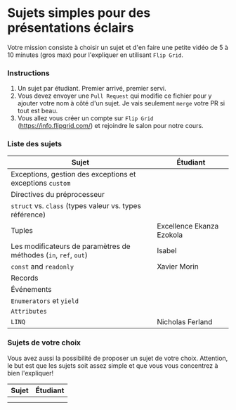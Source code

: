 # Sujets simples pour des présentations éclairs

Votre mission consiste à choisir un sujet et d'en faire une petite vidéo de 5 à 10 minutes (gros max) pour l'expliquer en utilisant `Flip Grid`. 

### Instructions

1. Un sujet par étudiant. Premier arrivé, premier servi. 
2. Vous devez envoyer une `Pull Request` qui modifie ce fichier pour y ajouter votre nom à côté d'un sujet. Je vais seulement `merge` votre PR si tout est beau.
3. Vous allez vous créer un compte sur `Flip Grid` (https://info.flipgrid.com/) et rejoindre le salon pour notre cours.




### Liste des sujets

| Sujet                                                            | Étudiant |
| ---------------------------------------------------------------- | -------- |
| Exceptions, gestion des exceptions et exceptions `custom`        |          |
| Directives du préprocesseur                                      |          |
| `struct` vs. `class` (types valeur vs. types référence)          |          |
| Tuples                                                           |Excellence Ekanza Ezokola|
| Les modificateurs de paramètres de méthodes (`in`, `ref`, `out`) |  Isabel  |
| `const` and `readonly`                                           |Xavier Morin|
| Records                                                          |          |
| Événements                                                       |          |
| `Enumerators` et `yield`                                         |          |
| `Attributes`                                                     |          |
| `LINQ`                                                           |Nicholas Ferland|


### Sujets de votre choix

Vous avez aussi la possibilité de proposer un sujet de votre choix. Attention, le but est que les sujets soit assez simple et que vous vous concentrez à bien l'expliquer!

| Sujet                                                            | Étudiant |
| ---------------------------------------------------------------- | -------- |
|                                                                  |          |
|                                                                  |          |


